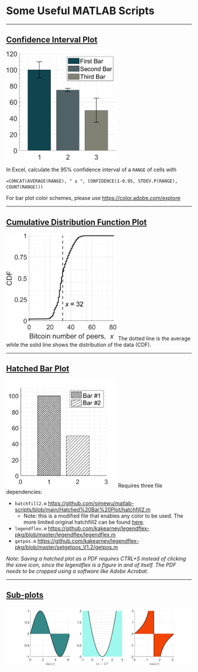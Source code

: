 # Some Useful MATLAB Scripts

---
## [Confidence Interval Plot](https://github.com/simewu/matlab-scripts/blob/main/Confidence%20Inverval%20Plot/ConfidenceIntervalPlotDemo.m)
<img src="Confidence%20Inverval%20Plot/Screenshot.png" width="300"/>

In Excel, calculate the 95% confidence interval of a `RANGE` of cells with
```
=CONCAT(AVERAGE(RANGE), " ± ", CONFIDENCE(1-0.95, STDEV.P(RANGE), COUNT(RANGE)))
```
For bar plot color schemes, please use https://color.adobe.com/explore

---
## [Cumulative Distribution Function Plot](CDF%20Plot/CDFPlotDemo.m)
<img src="CDF%20Plot/Screenshot.png" width="300"/>
The dotted line is the average while the solid line shows the distribution of the data (CDF).

---
## [Hatched Bar Plot](https://github.com/simewu/matlab-scripts/blob/main/Hatched%20Bar%20Plot/Hatchfill2BarPlotDemo.m)
<img src="Hatched%20Bar%20Plot/Screenshot.png" width="300"/>
Requires three file dependencies:

* `hatchfill2.m` https://github.com/simewu/matlab-scripts/blob/main/Hatched%20Bar%20Plot/hatchfill2.m
  * Note: this is a modified file that enables any color to be used. The more limited original hatchfill2 can be found [here](https://github.com/hokiedsp/matlab-hatchfill2/blob/master/hatchfill2.m).
* `legendflex.m` https://github.com/kakearney/legendflex-pkg/blob/master/legendflex/legendflex.m
* `getpos.m` https://github.com/kakearney/legendflex-pkg/blob/master/setgetpos_V1.2/getpos.m

_Note: Saving a hatched plot as a PDF requires CTRL+S instead of clicking the save icon, since the legendflex is a figure in and of itself. The PDF needs to be cropped using a software like Adobe Acrobat._

---
## [Sub-plots](Subplots/SubPlotDemo.m)
<img src="Subplots/Screenshot.png" width="900"/>
